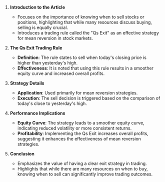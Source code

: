 1. **Introduction to the Article**  
   - Focuses on the importance of knowing when to sell stocks or positions, highlighting that while many resources discuss buying, selling is equally crucial.  
   - Introduces a trading rule called the "Qs Exit" as an effective strategy for mean reversion in stock markets.

2. **The Qs Exit Trading Rule**  
   - **Definition**: The rule states to sell when today's closing price is higher than yesterday's high.  
   - **Effectiveness**: It is noted that using this rule results in a smoother equity curve and increased overall profits.

3. **Strategy Details**  
   - **Application**: Used primarily for mean reversion strategies.  
   - **Execution**: The sell decision is triggered based on the comparison of today's close to yesterday's high.

4. **Performance Implications**  
   - **Equity Curve**: The strategy leads to a smoother equity curve, indicating reduced volatility or more consistent returns.  
   - **Profitability**: Implementing the Qs Exit increases overall profits, suggesting it enhances the effectiveness of mean reversion strategies.

5. **Conclusion**  
   - Emphasizes the value of having a clear exit strategy in trading.  
   - Highlights that while there are many resources on when to buy, knowing when to sell can significantly improve trading outcomes.
